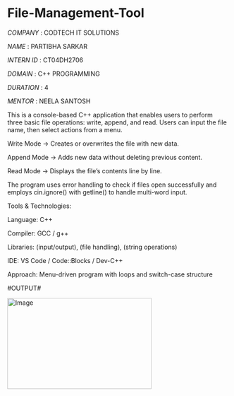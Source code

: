 # File-Management-Tool
*COMPANY*   :  CODTECH IT SOLUTIONS

*NAME*      :  PARTIBHA SARKAR

*INTERN ID* :  CT04DH2706

*DOMAIN*    :  C++ PROGRAMMING

*DURATION*  :  4 

*MENTOR*    :  NEELA SANTOSH

This is a console-based C++ application that enables users to perform three basic file operations: write, append, and read. Users can input the file name, then select actions from a menu.

Write Mode → Creates or overwrites the file with new data.

Append Mode → Adds new data without deleting previous content.

Read Mode → Displays the file’s contents line by line.

The program uses error handling to check if files open successfully and employs cin.ignore() with getline() to handle multi-word input.

Tools & Technologies:

Language: C++

Compiler: GCC / g++

Libraries: <iostream> (input/output), <fstream> (file handling), <string> (string operations)

IDE: VS Code / Code::Blocks / Dev-C++

Approach: Menu-driven program with loops and switch-case structure

#OUTPUT#

<img width="327" height="206" alt="Image" src="https://github.com/user-attachments/assets/f09f194c-5b7d-457e-9c26-0f83cc742fb4" />

